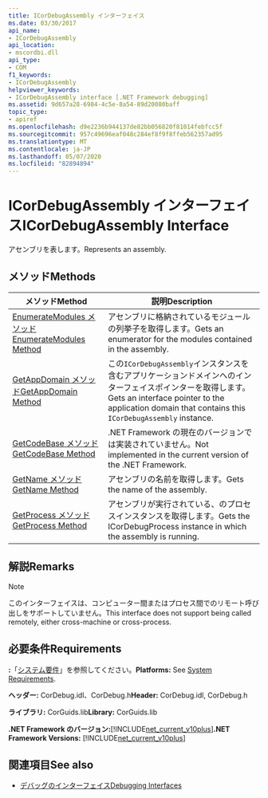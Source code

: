 ```yaml
---
title: ICorDebugAssembly インターフェイス
ms.date: 03/30/2017
api_name:
- ICorDebugAssembly
api_location:
- mscordbi.dll
api_type:
- COM
f1_keywords:
- ICorDebugAssembly
helpviewer_keywords:
- ICorDebugAssembly interface [.NET Framework debugging]
ms.assetid: 9d657a28-6984-4c5e-8a54-89d20080baff
topic_type:
- apiref
ms.openlocfilehash: d9e2236b944137de82bb056820f81014febfcc5f
ms.sourcegitcommit: 957c49696eaf048c284ef8f9f8ffeb562357ad95
ms.translationtype: MT
ms.contentlocale: ja-JP
ms.lasthandoff: 05/07/2020
ms.locfileid: "82894894"
---
```

# <a name="icordebugassembly-interface"></a><span data-ttu-id="c7113-102">ICorDebugAssembly インターフェイス</span><span class="sxs-lookup"><span data-stu-id="c7113-102">ICorDebugAssembly Interface</span></span>

<span data-ttu-id="c7113-103">アセンブリを表します。</span><span class="sxs-lookup"><span data-stu-id="c7113-103">Represents an assembly.</span></span>  
  
## <a name="methods"></a><span data-ttu-id="c7113-104">メソッド</span><span class="sxs-lookup"><span data-stu-id="c7113-104">Methods</span></span>  
  
|<span data-ttu-id="c7113-105">メソッド</span><span class="sxs-lookup"><span data-stu-id="c7113-105">Method</span></span>|<span data-ttu-id="c7113-106">説明</span><span class="sxs-lookup"><span data-stu-id="c7113-106">Description</span></span>|  
|------------|-----------------|  
|[<span data-ttu-id="c7113-107">EnumerateModules メソッド</span><span class="sxs-lookup"><span data-stu-id="c7113-107">EnumerateModules Method</span></span>](icordebugassembly-enumeratemodules-method.md)|<span data-ttu-id="c7113-108">アセンブリに格納されているモジュールの列挙子を取得します。</span><span class="sxs-lookup"><span data-stu-id="c7113-108">Gets an enumerator for the modules contained in the assembly.</span></span>|  
|[<span data-ttu-id="c7113-109">GetAppDomain メソッド</span><span class="sxs-lookup"><span data-stu-id="c7113-109">GetAppDomain Method</span></span>](icordebugassembly-getappdomain-method.md)|<span data-ttu-id="c7113-110">この`ICorDebugAssembly`インスタンスを含むアプリケーションドメインへのインターフェイスポインターを取得します。</span><span class="sxs-lookup"><span data-stu-id="c7113-110">Gets an interface pointer to the application domain that contains this `ICorDebugAssembly` instance.</span></span>|  
|[<span data-ttu-id="c7113-111">GetCodeBase メソッド</span><span class="sxs-lookup"><span data-stu-id="c7113-111">GetCodeBase Method</span></span>](icordebugassembly-getcodebase-method.md)|<span data-ttu-id="c7113-112">.NET Framework の現在のバージョンでは実装されていません。</span><span class="sxs-lookup"><span data-stu-id="c7113-112">Not implemented in the current version of the .NET Framework.</span></span>|  
|[<span data-ttu-id="c7113-113">GetName メソッド</span><span class="sxs-lookup"><span data-stu-id="c7113-113">GetName Method</span></span>](icordebugassembly-getname-method.md)|<span data-ttu-id="c7113-114">アセンブリの名前を取得します。</span><span class="sxs-lookup"><span data-stu-id="c7113-114">Gets the name of the assembly.</span></span>|  
|[<span data-ttu-id="c7113-115">GetProcess メソッド</span><span class="sxs-lookup"><span data-stu-id="c7113-115">GetProcess Method</span></span>](icordebugassembly-getprocess-method.md)|<span data-ttu-id="c7113-116">アセンブリが実行されている、のプロセスインスタンスを取得します。</span><span class="sxs-lookup"><span data-stu-id="c7113-116">Gets the ICorDebugProcess instance in which the assembly is running.</span></span>|  
  
## <a name="remarks"></a><span data-ttu-id="c7113-117">解説</span><span class="sxs-lookup"><span data-stu-id="c7113-117">Remarks</span></span>  
  
> [!NOTE]
> <span data-ttu-id="c7113-118">このインターフェイスは、コンピューター間またはプロセス間でのリモート呼び出しをサポートしていません。</span><span class="sxs-lookup"><span data-stu-id="c7113-118">This interface does not support being called remotely, either cross-machine or cross-process.</span></span>  
  
## <a name="requirements"></a><span data-ttu-id="c7113-119">必要条件</span><span class="sxs-lookup"><span data-stu-id="c7113-119">Requirements</span></span>  
 <span data-ttu-id="c7113-120">**:**「[システム要件](../../get-started/system-requirements.md)」を参照してください。</span><span class="sxs-lookup"><span data-stu-id="c7113-120">**Platforms:** See [System Requirements](../../get-started/system-requirements.md).</span></span>  
  
 <span data-ttu-id="c7113-121">**ヘッダー:** CorDebug.idl、CorDebug.h</span><span class="sxs-lookup"><span data-stu-id="c7113-121">**Header:** CorDebug.idl, CorDebug.h</span></span>  
  
 <span data-ttu-id="c7113-122">**ライブラリ:** CorGuids.lib</span><span class="sxs-lookup"><span data-stu-id="c7113-122">**Library:** CorGuids.lib</span></span>  
  
 <span data-ttu-id="c7113-123">**.NET Framework のバージョン:**[!INCLUDE[net_current_v10plus](../../../../includes/net-current-v10plus-md.md)]</span><span class="sxs-lookup"><span data-stu-id="c7113-123">**.NET Framework Versions:** [!INCLUDE[net_current_v10plus](../../../../includes/net-current-v10plus-md.md)]</span></span>  
  
## <a name="see-also"></a><span data-ttu-id="c7113-124">関連項目</span><span class="sxs-lookup"><span data-stu-id="c7113-124">See also</span></span>

- [<span data-ttu-id="c7113-125">デバッグのインターフェイス</span><span class="sxs-lookup"><span data-stu-id="c7113-125">Debugging Interfaces</span></span>](debugging-interfaces.md)
